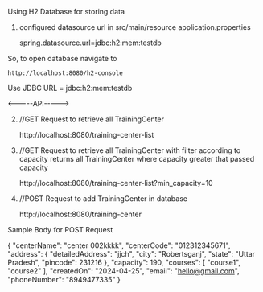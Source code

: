 Using H2 Database for storing data

1. configured datasource url in src/main/resource application.properties

	spring.datasource.url=jdbc:h2:mem:testdb

So, to open database navigate to

	http://localhost:8080/h2-console

Use JDBC URL = jdbc:h2:mem:testdb


<-----API----->

2. //GET Request to retrieve all TrainingCenter

	http://localhost:8080/training-center-list


3. //GET Request to retrieve all TrainingCenter with filter according to capacity
	returns all TrainingCenter where capacity greater that passed capacity 

	http://localhost:8080/training-center-list?min_capacity=10


4. //POST Request to add TrainingCenter in database

	http://localhost:8080/training-center


Sample Body for POST Request

{
  "centerName": "center 002kkkk",
  "centerCode": "012312345671",
  "address": {
    "detailedAddress": "jjch",
    "city": "Robertsganj",
    "state": "Uttar Pradesh",
    "pincode": 231216
  },
  "capacity": 190,
  "courses": [
    "course1",
    "course2"
  ],
  "createdOn": "2024-04-25",
  "email": "hello@gmail.com",
  "phoneNumber": "8949477335"
}


